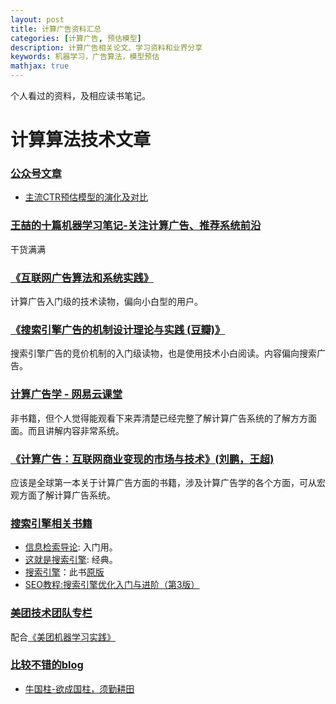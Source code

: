 ```yaml
---
layout: post
title: 计算广告资料汇总
categories: [计算广告, 预估模型]
description: 计算广告相关论文、学习资料和业界分享
keywords: 机器学习，广告算法，模型预估
mathjax: true
---
```


个人看过的资料，及相应读书笔记。

# 计算算法技术文章

### [公众号文章]()
- [主流CTR预估模型的演化及对比](https://zhuanlan.zhihu.com/p/35465875)

### [王喆的十篇机器学习笔记-关注计算广告、推荐系统前沿](https://zhuanlan.zhihu.com/p/51117616)
干货满满

### [《互联网广告算法和系统实践》](https://wenku.baidu.com/view/85835d51a76e58fafab003cf)

计算广告入门级的技术读物，偏向小白型的用户。

### [《搜索引擎广告的机制设计理论与实践 (豆瓣)》](https://book.douban.com/subject/5353670/)
搜索引擎广告的竞价机制的入门级读物，也是使用技术小白阅读。内容偏向搜索广告。
### [计算广告学 - 网易云课堂](https://study.163.com/course/introduction/321007.htm)
非书籍，但个人觉得能观看下来弄清楚已经完整了解计算广告系统的了解方方面面。而且讲解内容非常系统。

### [《计算广告：互联网商业变现的市场与技术》(刘鹏，王超)](http://item.jd.com/11765659.html#none)
应该是全球第一本关于计算广告方面的书籍，涉及计算广告学的各个方面，可从宏观方面了解计算广告系统。

### [搜索引擎相关书籍]()

- [信息检索导论](http://book.douban.com/subject/5252170/): 入门用。
- [这就是搜索引擎](http://book.douban.com/subject/7006719/): 经典。
- [搜索引擎](http://book.douban.com/subject/4861766/)：此书[原版](http://book.douban.com/subject/4068099/)
- [SEO教程:搜索引擎优化入门与进阶（第3版）](http://www.ituring.com.cn/book/1456)

### [美团技术团队专栏](https://tech.meituan.com/archives)

配合[《美团机器学习实践》](/Users/buaawht/books/广告/《美团机器学习实践》_美团算法团队.pdf)
### [比较不错的blog]()
- [牛国柱-欲成国柱，须勤耕田](http://www.iamniu.com/)



